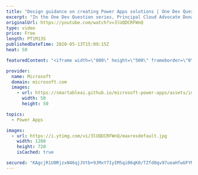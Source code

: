 ```yaml
---
title: "Design guidance on creating Power Apps solutions | One Dev Question: Dona Sarkar"
excerpt: "In the One Dev Question series, Principal Cloud Advocate Dona Sarkar gives some advice on creating Power App solutions.   For more information, visit: https://docs.microsoft.com/powerapps/maker/canvas-apps/get-started-test-drive/?WT.mc_id=onedevquestion-c9-donasa   Try Azure for free: https://aka.ms/TryAzure7"
originalUrl: https://youtube.com/watch?v=3lUQDCRFWnQ
type: video
price: Free
length: PT1M13S
publishedDateTime: 2020-05-13T15:09:15Z
heat: 50

featuredContent: "<iframe width=\"800\" height=\"500\" frameborder=\"0\" src=\"https://www.youtube.com/embed/3lUQDCRFWnQ\" allow=\"accelerometer; autoplay; encrypted-media; gyroscope; picture-in-picture\" allowfullscreen></iframe>"

provider:
  name: Microsoft
  domain: microsoft.com
  images:
    - url: https://smartableai.github.io/microsoft-power-apps/assets/images/organizations/microsoft.com-50x50.jpg
      width: 50
      height: 50

topics:
  - Power Apps

images:
  - url: https://i.ytimg.com/vi/3lUQDCRFWnQ/maxresdefault.jpg
    width: 1280
    height: 720
    isCached: true

secured: "KAgcjR1U0RjzxN46qjJVtb+9JMxY7IyIM5qi06qK0/TZfd0qv97ueaHfwUFYMR23uAm4Id4Py6MQ51pqJ09XzkmKOsSyXazM/euGodq1wMNdWSQqlwZ93l4DnlBy4oyH1fXckp/Xun+pr4chQSVgPAhNBc2YDlqgpkyx7RQUwwoaKeWMyGLDxDVNifA0p7f0/yoj2R/xmzq/TpTwmZGfyQie0LmBk9B00FpEffwRgXhabdxSK9OzXFKrYlpOZs/3/WA+QI1VCAhq1R9UfYyWwQnFV+Ej2ZZXhnEeWu/Y/j2sTj/FQqWsvQgxwttC5Wd4opHjhTA8B4Eej1/wRHht5r9sIB/SQpcoG2OgGN76oenav7B2kecvDsbtv8It531e5bzX3yC108a51gh7BhLtwcK6o/4pOuqkqbNeJodFlt8=;SQ2MblgoiWNBcj2nVexQsQ=="
---
```


